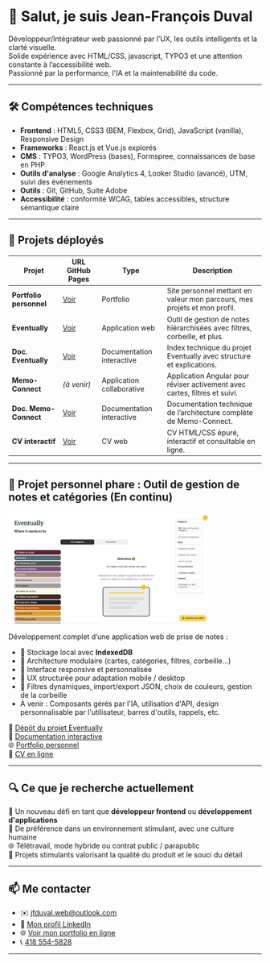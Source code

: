 # 👋 Salut, je suis Jean-François Duval

Développeur/Intégrateur web passionné par l’UX, les outils intelligents et la clarté visuelle.  
Solide expérience avec HTML/CSS, javascript, TYPO3 et une attention constante à l’accessibilité web.  
Passionné par la performance, l'IA et la maintenabilité du code.

---

## 🛠️ Compétences techniques

- **Frontend** : HTML5, CSS3 (BEM, Flexbox, Grid), JavaScript (vanilla), Responsive Design
- **Frameworks** : React.js et Vue.js explorés
- **CMS** : TYPO3, WordPress (bases), Formspree, connaissances de base en PHP
- **Outils d'analyse** : Google Analytics 4, Looker Studio (avancé), UTM, suivi des événements
- **Outils** : Git, GitHub, Suite Adobe
- **Accessibilité** : conformité WCAG, tables accessibles, structure sémantique claire

---
## 🚀 Projets déployés

| Projet                   | URL GitHub Pages                                                     | Type                        | Description                                                                 |
|--------------------------|----------------------------------------------------------------------|-----------------------------|-----------------------------------------------------------------------------|
| **Portfolio personnel**  | [Voir](https://jeffduval1.github.io/portfolio/)                     | Portfolio                   | Site personnel mettant en valeur mon parcours, mes projets et mon profil. |
| **Eventually**           | [Voir](https://jeffduval1.github.io/eventually/)                    | Application web             | Outil de gestion de notes hiérarchisées avec filtres, corbeille, et plus. |
| **Doc. Eventually**      | [Voir](https://jeffduval1.github.io/eventually_doc/)                | Documentation interactive   | Index technique du projet Eventually avec structure et explications.      |
| **Memo-Connect**         | *(à venir)*                                                          | Application collaborative   | Application Angular pour réviser activement avec cartes, filtres et suivi.|
| **Doc. Memo-Connect**    | [Voir](https://jeffduval1.github.io/memo-connect_doc/)              | Documentation interactive   | Documentation technique de l’architecture complète de Memo-Connect.       |
| **CV interactif**        | [Voir](https://jeffduval1.github.io/CV_Jean-Francois_Duval_Complet.html) | CV web                      | CV HTML/CSS épuré, interactif et consultable en ligne.                     |


---
## 🧪 Projet personnel phare : Outil de gestion de notes et catégories (En continu)

<img src="./images/eventually.png" alt="Capture du projet" width="400"/>

Développement complet d’une application web de prise de notes :
- 💾 Stockage local avec **IndexedDB**
- 🧱 Architecture modulaire (cartes, catégories, filtres, corbeille…)
- 🎨 Interface responsive et personnalisée
- 🧭 UX structurée pour adaptation mobile / desktop
- 🔧 Filtres dynamiques, import/export JSON, choix de couleurs, gestion de la corbeille
- À venir : Composants gérés par l'IA, utilisation d'API, design personnalisable par l'utilisateur, barres d'outils, rappels, etc.

🔗 [Dépôt du projet Eventually](https://github.com/jeffduval1/eventually)  
📘 [Documentation interactive](https://jeffduval1.github.io/eventually_doc/)  
🌐 [Portfolio personnel](https://jeffduval1.github.io/portfolio/)  
📄 [CV en ligne](https://jeffduval1.github.io/cv-jf-duval/)

---

## 🔍 Ce que je recherche actuellement

🎯 Un nouveau défi en tant que **développeur frontend** ou **développement d'applications**  
🤝 De préférence dans un environnement stimulant, avec une culture humaine  
🌐 Télétravail, mode hybride ou contrat public / parapublic  
🧠 Projets stimulants valorisant la qualité du produit et le souci du détail

---

## 📫 Me contacter

- ✉️ [jfduval.web@outlook.com](mailto:jfduval.web@outlook.com)
- 💼 [Mon profil LinkedIn](https://www.linkedin.com/in/jeanfrancoisduval)
- 🌐 [Voir mon portfolio en ligne](https://jeffduval1.github.io/portfolio/)
- 📞 [418 554-5828](tel:4185545828)  

---
